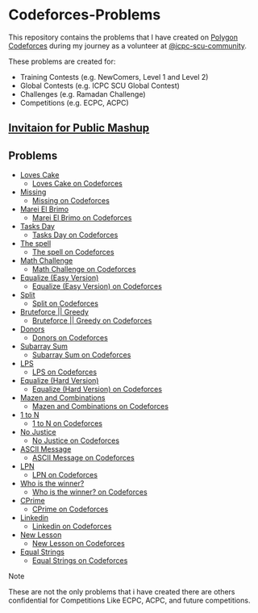 # Codeforces-Problems

This repository contains the problems that I have created on [Polygon Codeforces](https://polygon.codeforces.com/) during my journey as a volunteer at [@icpc-scu-community](https://github.com/icpc-scu-community).

These problems are created for:

- Training Contests (e.g. NewComers, Level 1 and Level 2)
- Global Contests (e.g. ICPC SCU Global Contest)
- Challenges (e.g. Ramadan Challenge)
- Competitions (e.g. ECPC, ACPC)

## [Invitaion for Public Mashup](https://codeforces.com/contestInvitation/b8df4e12d2a6fc3eddb1ba96495f546c4fe2ef6e)

## Problems

- [Loves Cake](/Packages/loves-cake/)
  - [Loves Cake on Codeforces](https://codeforces.com/gym/576627/problem/A)
- [Missing](/Packages/missing/)
  - [Missing on Codeforces](https://codeforces.com/gym/576627/problem/B)
- [Marei El Brimo](/Packages/marei-el-brimo/)
  - [Marei El Brimo on Codeforces](https://codeforces.com/gym/576627/problem/C)
- [Tasks Day](/Packages/tasks-day)
  - [Tasks Day on Codeforces](https://codeforces.com/gym/576627/problem/D)
- [The spell](/Packages/the-spell)
  - [The spell on Codeforces](https://codeforces.com/gym/576627/problem/E)
- [Math Challenge](/Packages/math-challenge)
  - [Math Challenge on Codeforces](https://codeforces.com/gym/576627/problem/F)
- [Equalize (Easy Version)](/Packages/equalize-easy-version)
  - [Equalize (Easy Version) on Codeforces](https://codeforces.com/gym/576627/problem/G)
- [Split](/Packages/split)
  - [Split on Codeforces](https://codeforces.com/gym/576627/problem/H)
- [Bruteforce || Greedy](/Packages/bruteforce-greedy)
  - [Bruteforce || Greedy on Codeforces](https://codeforces.com/gym/576627/problem/I)
- [Donors](/Packages/donors)
  - [Donors on Codeforces](https://codeforces.com/gym/576627/problem/J)
- [Subarray Sum](/Packages/subarray-sum)
  - [Subarray Sum on Codeforces](https://codeforces.com/gym/576627/problem/K)
- [LPS](/Packages/lps)
  - [LPS on Codeforces](https://codeforces.com/gym/576627/problem/L)
- [Equalize (Hard Version)](/Packages/equalize-hard)
  - [Equalize (Hard Version) on Codeforces](https://codeforces.com/gym/576627/problem/M)
- [Mazen and Combinations](/Packages/mazen-combinations)
  - [Mazen and Combinations on Codeforces](https://codeforces.com/gym/576627/problem/N)
- [1 to N](/Packages/1-to-n)
  - [1 to N on Codeforces](https://codeforces.com/gym/576627/problem/O)
- [No Justice](/Packages/no-justice)
  - [No Justice on Codeforces](https://codeforces.com/gym/576627/problem/P)
- [ASCII Message](/Packages/ascill-message)
  - [ASCII Message on Codeforces](https://codeforces.com/gym/576627/problem/Q)
- [LPN](/Packages/highest-palindrom)
  - [LPN on Codeforces](https://codeforces.com/gym/576627/problem/R)
- [Who is the winner?](/Packages/who-is-the-winner)
  - [Who is the winner? on Codeforces](https://codeforces.com/gym/576627/problem/S)
- [CPrime](/Packages/primes)
  - [CPrime on Codeforces](https://codeforces.com/gym/576627/problem/T)
- [Linkedin](/Packages/linkedin)
  - [Linkedin on Codeforces](https://codeforces.com/gym/576627/problem/U)
- [New Lesson](v/new-lesson)
  - [New Lesson on Codeforces](https://codeforces.com/gym/576627/problem/V)
- [Equal Strings](/Packages/equal-strings-easy)
  - [Equal Strings on Codeforces](https://codeforces.com/gym/576627/problem/W)

> [!NOTE]
> These are not the only problems that i have created there are others    confidential for Competitions Like ECPC, ACPC, and future competitions.
